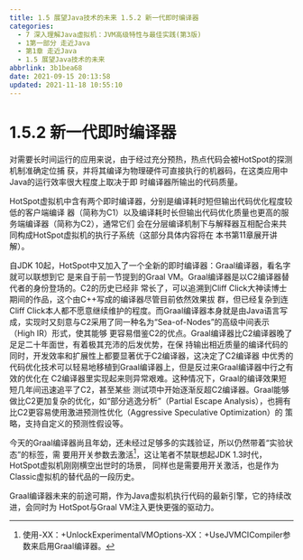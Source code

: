 ```yaml
---
title: 1.5 展望Java技术的未来 1.5.2 新一代即时编译器
categories: 
  - 7 深入理解Java虛拟机：JVM高级特性与最佳实践(第3版)
  - 1第一部分 走近Java
  - 第1章 走近Java
  - 1.5 展望Java技术的未来
abbrlink: 3b1bea68
date: 2021-09-15 20:13:58
updated: 2021-11-18 10:55:10
---
```

# 1.5.2 新一代即时编译器
对需要长时间运行的应用来说，由于经过充分预热，热点代码会被HotSpot的探测机制准确定位捕 获，并将其编译为物理硬件可直接执行的机器码，在这类应用中Java的运行效率很大程度上取决于即 时编译器所输出的代码质量。

HotSpot虚拟机中含有两个即时编译器，分别是编译耗时短但输出代码优化程度较低的客户端编译 器（简称为C1）以及编译耗时长但输出代码优化质量也更高的服务端编译器（简称为C2），通常它们 会在分层编译机制下与解释器互相配合来共同构成HotSpot虚拟机的执行子系统（这部分具体内容将在 本书第11章展开讲解）。

自JDK 10起，HotSpot中又加入了一个全新的即时编译器：Graal编译器，看名字就可以联想到它 是来自于前一节提到的Graal VM。Graal编译器是以C2编译器替代者的身份登场的。C2的历史已经非 常长了，可以追溯到Cliff Click大神读博士期间的作品，这个由C++写成的编译器尽管目前依然效果拔 群，但已经复杂到连Cliff Click本人都不愿意继续维护的程度。而Graal编译器本身就是由Java语言写 成，实现时又刻意与C2采用了同一种名为“Sea-of-Nodes”的高级中间表示（High IR）形式，使其能够 更容易借鉴C2的优点。Graal编译器比C2编译器晚了足足二十年面世，有着极其充沛的后发优势，在保 持输出相近质量的编译代码的同时，开发效率和扩展性上都要显著优于C2编译器，这决定了C2编译器 中优秀的代码优化技术可以轻易地移植到Graal编译器上，但是反过来Graal编译器中行之有效的优化在 C2编译器里实现起来则异常艰难。这种情况下，Graal的编译效果短短几年间迅速追平了C2，甚至某些 测试项中开始逐渐反超C2编译器。Graal能够做比C2更加复杂的优化，如“部分逃逸分析”（Partial Escape Analysis），也拥有比C2更容易使用激进预测性优化（Aggressive Speculative Optimization）的 策略，支持自定义的预测性假设等。

今天的Graal编译器尚且年幼，还未经过足够多的实践验证，所以仍然带着“实验状态”的标签，需 要用开关参数去激活[^1]，这让笔者不禁联想起JDK 1.3时代，HotSpot虚拟机刚刚横空出世时的场景， 同样也是需要用开关激活，也是作为Classic虚拟机的替代品的一段历史。

Graal编译器未来的前途可期，作为Java虚拟机执行代码的最新引擎，它的持续改进，会同时为 HotSpot与Graal VM注入更快更强的驱动力。

[^1]: 使用-XX：+UnlockExperimentalVMOptions-XX：+UseJVMCICompiler参数来启用Graal编译器。

